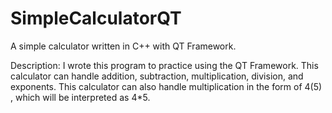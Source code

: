 # SimpleCalculatorQT
A simple calculator written in C++ with QT Framework.

Description:
I wrote this program to practice using the QT Framework. This calculator can handle addition, subtraction, multiplication, division, and exponents. This calculator can also handle multiplication in the form of 4(5) , which will be interpreted as 4*5.
